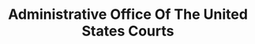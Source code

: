 ---
# This topic lives at
# https://digital.gov/topics/administrative-office-of-the-united-states-courts

# Topic Title
title: "Administrative Office Of The United States Courts"

# description — keep it short and clear
summary: ""

# Weight
weight: 1

# For more information on managing topics,
# see https://github.com/GSA/digitalgov.gov/wiki/topics
---